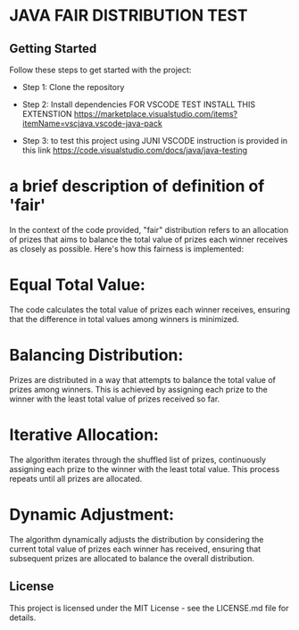 # JAVA FAIR DISTRIBUTION TEST



## Getting Started

Follow these steps to get started with the project:
- Step 1: Clone the repository
- Step 2: Install dependencies
     FOR VSCODE TEST INSTALL THIS EXTENSTION https://marketplace.visualstudio.com/items?itemName=vscjava.vscode-java-pack

- Step 3: to test this project using JUNI VSCODE  instruction is provided in this link https://code.visualstudio.com/docs/java/java-testing


# a brief description of definition of 'fair'
In the context of the code provided, "fair" distribution refers to an allocation of prizes that aims to balance the total value of prizes each winner receives as closely as possible.
Here's how this fairness is implemented:

# Equal Total Value:
The code calculates the total value of prizes each winner receives, ensuring that the difference in total values among winners is minimized.
# Balancing Distribution:
Prizes are distributed in a way that attempts to balance the total value of prizes among winners. This is achieved by assigning each prize to the winner with the least total value of prizes received so far.
# Iterative Allocation:
The algorithm iterates through the shuffled list of prizes, continuously assigning each prize to the winner with the least total value. This process repeats until all prizes are allocated.
# Dynamic Adjustment:
The algorithm dynamically adjusts the distribution by considering the current total value of prizes each winner has received, ensuring that subsequent prizes are allocated to balance the overall distribution.

## License

This project is licensed under the MIT License - see the LICENSE.md file for details.